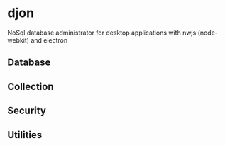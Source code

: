 # djon

NoSql database administrator for desktop applications with nwjs (node-webkit) and electron

## Database

## Collection

## Security

## Utilities
